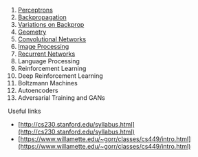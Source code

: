 1. [Perceptrons](comp9444/1%20Perceptrons.html)
2. [Backpropagation](comp9444/2%20Backpropagation.html)
3. [Variations on Backprop](comp9444/3%20Variations%20on%20Backprop.html)
4. [Geometry](comp9444/4%20Geometry.html)
5. [Convolutional Networks](comp9444/5%20Convolutional%20Networks.html)
6. [Image Processing](comp9444/6%20Image%20Processing.html)
7. [Recurrent Networks](comp9444/7%20Recurrent%20Networks.html)
8. Language Processing
9. Reinforcement Learning
10. Deep Reinforcement Learning
11. Boltzmann Machines
12. Autoencoders
13. Adversarial Training and GANs

Useful links

* [http://cs230.stanford.edu/syllabus.html](http://cs230.stanford.edu/syllabus.html)
* [https://www.willamette.edu/~gorr/classes/cs449/intro.html](https://www.willamette.edu/~gorr/classes/cs449/intro.html)